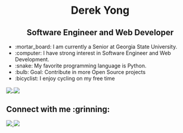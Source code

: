 <h1 align="center">Derek Yong</h1>
<h2 align="center">Software Engineer and Web Developer</h2>

<ul>
  <li>:mortar_board: I am currently a Senior at Georgia State University.</li>
  <li>:computer: I have strong interest in Software Engineer and Web Development.</li>
  <li>:snake: My favorite programming language is Python.</li>
  <li>:bulb: Goal: Contribute in more Open Source projects</li>
  <li>:bicyclist: I enjoy cycling on my free time</li>
</ul>


<a href="https://github.com/derekyong1/github-readme-stats">
  <img align="center" src="https://github-readme-stats.vercel.app/api?username=derekyong1&count_private=true&show_icons=true&theme=tokyonight" />
</a>
<a href="https://github.com/derekyong1/convoychat">
  <img align="center" src="https://github-readme-stats.vercel.app/api/top-langs/?username=derekyong1&layout=compact&langs_count=6&theme=tokyonight" />
</a>


<h2> Connect with me :grinning: </h2>

<a href="https://www.linkedin.com/in/derek-yong-11384b195/">
  <img src="https://img.shields.io/badge/LinkedIn-0077B5?style=for-the-badge&logo=linkedin&logoColor=white" />
</a>
<a href="https://twitter.com/derekyong">
  <img src="https://img.shields.io/badge/Twitter-1DA1F2?style=for-the-badge&logo=twitter&logoColor=white" />
</a>
  






